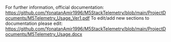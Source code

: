 For further information, official documentation:
https://github.com/YonatanAmir1996/M5StackTelemetry/blob/main/ProjectDocuments/M5Telemetry_Usage_Ver1.pdf
To edit/add new sections to documentation please edit:
https://github.com/YonatanAmir1996/M5StackTelemetry/blob/main/ProjectDocuments/M5Telemetry_Usage.docx
